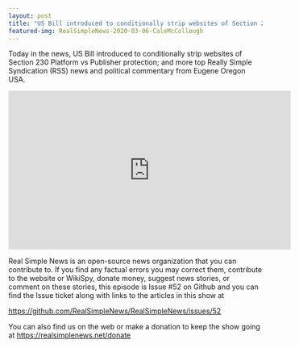 ```yaml
---
layout: post
title: "US Bill introduced to conditionally strip websites of Section 230 Platform vs Publisher protection."
featured-img: RealSimpleNews-2020-03-06-CaleMcCollough
---
```


Today in the news, US Bill introduced to conditionally strip websites of Section 230 Platform vs Publisher protection; and more top Really Simple Syndication (RSS) news and political commentary from Eugene Oregon USA.

<iframe width="560" height="315" src="https://www.youtube.com/embed/KCxPoYYt0d0" frameborder="0" allow="accelerometer; autoplay; encrypted-media; gyroscope; picture-in-picture" allowfullscreen></iframe>

Real Simple News is an open-source news organization that you can contribute to. If you find any factual errors you may correct them, contribute to the website or WikiSpy, donate money, suggest news stories, or comment on these stories, this episode is Issue #52 on Github and you can find the Issue ticket along with links to the articles in this show at 

<https://github.com/RealSimpleNews/RealSimpleNews/issues/52>

You can also find us on the web or make a donation to keep the show going at <https://realsimplenews.net/donate>
